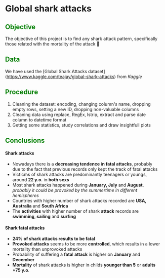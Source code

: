 # Global shark attacks

## <span style="color:green">  Objective </span>
The objective of this project is to find any shark attack pattern, specifically those related with the mortality of the attack :shark:

## <span style="color:green">  Data </span>
We have used the [Global Shark Attacks dataset] (https://www.kaggle.com/teajay/global-shark-attacks) from *Kaggle*

## <span style="color:green">  Procedure </span>
1. Cleaning the dataset: encoding, changing column's name, dropping empty rows, setting a new ID, dropping non-valuable columns
2. Cleaning data using replace, RegEx, lstrip, extract and parse date column to datetime format
3. Getting some statistics, study correlations and draw insightfull plots

## <span style="color:green">  Conclusions </span>
#### Shark attacks
- Nowadays there is a **decreasing tendence in fatal attacks**, probably due to the fact that previous records only kept the track of fatal attacks
- Victicms of shark attacks are predominantly teenagers or youngs, around **22 y.o.** in **both sexs**
- Most shark attacks happened during **January, July** and **August**, *probably it could be provoked by the summertime in different hemispheres*
- Countries with higher number of shark attacks recorded are **USA, Australia** and **South Africa**
- The **activities** with higher number of shark **attack** records are **swimming, sailing** and **surfing**
#### Shark fatal attacks
- **24% of shark attacks results to be fatal**
- **Provoked attacks** seems to be more **controlled**, which results in a lower mortality than unprovoked attacks
- Probability of suffering a **fatal attack** is higher on **January** and **December**
- **Mortality** of shark attacks is higher in childs **younger than 5** or **adults +75 y.o.**

